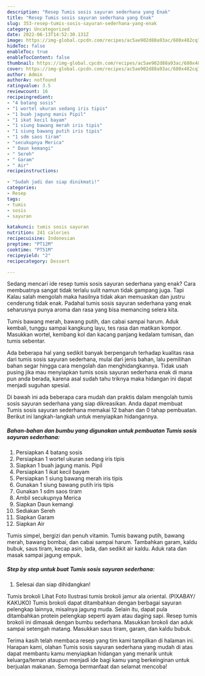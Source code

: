 ```yaml
---
description: "Resep Tumis sosis sayuran sederhana yang Enak"
title: "Resep Tumis sosis sayuran sederhana yang Enak"
slug: 353-resep-tumis-sosis-sayuran-sederhana-yang-enak
category: Uncategorized
date: 2022-06-13T14:52:30.131Z
image: https://img-global.cpcdn.com/recipes/ac5ae902d88a93ac/680x482cq70/tumis-sosis-sayuran-sederhana-foto-resep-utama.jpg
hideToc: false
enableToc: true
enableTocContent: false
thumbnail: https://img-global.cpcdn.com/recipes/ac5ae902d88a93ac/680x482cq70/tumis-sosis-sayuran-sederhana-foto-resep-utama.jpg
cover: https://img-global.cpcdn.com/recipes/ac5ae902d88a93ac/680x482cq70/tumis-sosis-sayuran-sederhana-foto-resep-utama.jpg
author: Admin
authorAv: notfound
ratingvalue: 3.5
reviewcount: 16
recipeingredient:
- "4 batang sosis"
- "1 wortel ukuran sedang iris tipis"
- "1 buah jagung manis Pipil"
- "1 ikat kecil bayam"
- "1 siung bawang merah iris tipis"
- "1 siung bawang putih iris tipis"
- "1 sdm saos tiram"
- "secukupnya Merica"
- " Daun kemangi"
- " Sereh"
- " Garam"
- " Air"
recipeinstructions:

- "Sudah jadi dan siap dinikmati!"
categories:
- Resep
tags:
- tumis
- sosis
- sayuran

katakunci: tumis sosis sayuran 
nutrition: 241 calories
recipecuisine: Indonesian
preptime: "PT12M"
cooktime: "PT51M"
recipeyield: "2"
recipecategory: Dessert

---
```



Sedang mencari ide resep tumis sosis sayuran sederhana yang enak? Cara membuatnya sangat tidak terlalu sulit namun tidak gampang juga. Tapi Kalau salah mengolah maka hasilnya tidak akan memuaskan dan justru cenderung tidak enak. Padahal tumis sosis sayuran sederhana yang enak seharusnya punya aroma dan rasa yang bisa memancing selera kita.


Tumis bawang merah, bawang putih, dan cabai sampai harum. Aduk kembali, tunggu sampai kangkung layu, tes rasa dan matikan kompor. Masukkan wortel, kembang kol dan kacang panjang kedalam tumisan, dan tumis sebentar.

Ada beberapa hal yang sedikit banyak berpengaruh terhadap kualitas rasa dari tumis sosis sayuran sederhana, mulai dari jenis bahan, lalu pemilihan bahan segar hingga cara mengolah dan menghidangkannya. Tidak usah pusing jika mau menyiapkan tumis sosis sayuran sederhana enak di mana pun anda berada, karena asal sudah tahu triknya maka hidangan ini dapat menjadi suguhan spesial.


Di bawah ini ada beberapa cara mudah dan praktis dalam mengolah tumis sosis sayuran sederhana yang siap dikreasikan. Anda dapat membuat Tumis sosis sayuran sederhana memakai 12 bahan dan 0 tahap pembuatan. Berikut ini langkah-langkah untuk menyiapkan hidangannya.

<!--inarticleads1-->

##### Bahan-bahan dan bumbu yang digunakan untuk pembuatan Tumis sosis sayuran sederhana:

1. Persiapkan 4 batang sosis
1. Persiapkan 1 wortel ukuran sedang iris tipis
1. Siapkan 1 buah jagung manis. Pipil
1. Persiapkan 1 ikat kecil bayam
1. Persiapkan 1 siung bawang merah iris tipis
1. Gunakan 1 siung bawang putih iris tipis
1. Gunakan 1 sdm saos tiram
1. Ambil secukupnya Merica
1. Siapkan  Daun kemangi
1. Sediakan  Sereh
1. Siapkan  Garam
1. Siapkan  Air


Tumis simpel, bergizi dan penuh vitamin. Tumis bawang putih, bawang merah, bawang bombai, dan cabai sampai harum. Tambahkan garam, kaldu bubuk, saus tiram, kecap asin, lada, dan sedikit air kaldu. Aduk rata dan masak sampai jagung empuk. 

<!--inarticleads2-->

##### Step by step untuk buat Tumis sosis sayuran sederhana:


1. Selesai dan siap dihidangkan!

Tumis brokoli Lihat Foto Ilustrasi tumis brokoli jamur ala oriental. (PIXABAY/ KAKUKO) Tumis brokoli dapat ditambahkan dengan berbagai sayuran pelengkap lainnya, misalnya jagung muda. Selain itu, dapat pula ditambahkan protein pelengkap seperti ayam atau daging sapi. Resep tumis brokoli ini dimasak dengan bumbu sederhana. Masukkan brokoli dan aduk sampai setengah matang. Masukkan saus tiram, garam, dan kaldu bubuk. 

Terima kasih telah membaca resep yang tim kami tampilkan di halaman ini. Harapan kami, olahan Tumis sosis sayuran sederhana yang mudah di atas dapat membantu kamu menyiapkan hidangan yang menarik untuk keluarga/teman ataupun menjadi ide bagi kamu yang berkeinginan untuk berjualan makanan. Semoga bermanfaat dan selamat mencoba!
